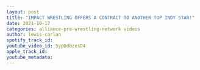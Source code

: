 ```yaml
---
layout: post
title: "IMPACT WRESTLING OFFERS A CONTRACT TO ANOTHER TOP INDY STAR!"
date: 2021-10-17
categories: alliance-pro-wrestling-network videos
author: lewis-carlan
spotify_track_id: 
youtube_video_id: 5ypDdbzesD4
apple_track_id: 
youtube_metadata: 
---
```

